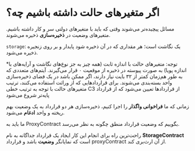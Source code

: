 # اگر متغیرهای حالت داشته باشیم چه؟

مسائل پیچیده‌تر می‌شوند وقتی که باید با متغیرهای دولتی سر و کار داشته باشیم.  متغیرهای وضعیت در **ذخیره‌سازی** ذخیره می‌شوند.

`storage`: یک نگاشت است؛ هر مقداری که در آن ذخیره شود پایدار و بر روی زنجیره ذخیره می‌شود.

\*توجه: متغیرهای حالت با اندازه ثابت (همه چیز به جز نوع‌های نگاشت و آرایه‌های با اندازه پویا) به صورت پیوسته در ذخیره از موقعیت ۰ قرار می‌گیرند. آیتم‌های متعددی که به طور هم‌زمان کمتر از ۳۲ بایت نیاز دارند، اگر ممکن باشد در یک فضای ذخیره‌سازی واحد بسته‌بندی می‌شوند. برای قراردادهایی که از وراثت استفاده می‌کنند، ترتیب متغیرهای حالت با توجه به ترتیب خطی C3 از قراردادها تعیین می‌شود که از قرارداد پایه‌تر شروع می‌شود

زمانی که ما **فراخوانی واگذار** را اجرا کنیم، ذخیره‌سازی هر دو قرارداد به یک وضعیت بهم ریخته و واحد **ادغام** می‌شود.

ما باید به ProxyContract بگوییم که وضعیت قرارداد منطق چگونه به نظر می‌رسد.

راحت‌ترین راه برای انجام این کار ایجاد یک قرارداد جداگانه به نام **StorageContract** است که نمایانگر **وضعیت** باشد و قرارداد proxyContract از آن ارث‌بری کند.

